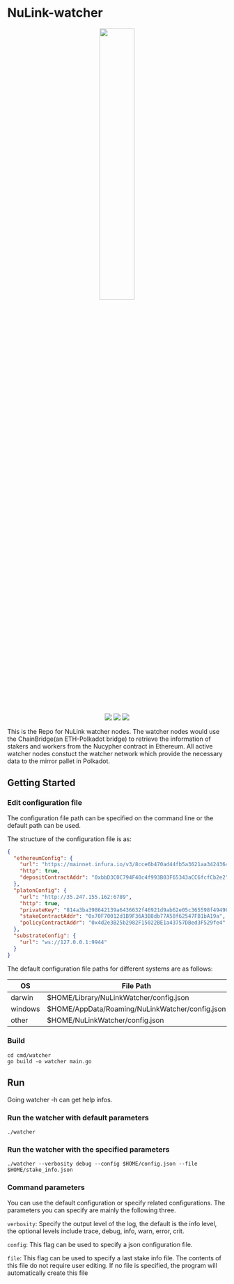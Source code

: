 # NuLink-watcher

<p align="center">
  <a href="https://www.nulink.org/"><img src="https://github.com/NuLink-network/nulink/blob/94c5538a5fdc25e7d4391f4f2e4af60b3c480fc1/logo/nulink-bg-1.png" width=40%  /></a>
</p>

<p align="center">
  <a href="https://github.com/NuLink-network"><img src="https://img.shields.io/badge/Playground-NuLink_Network-brightgreen?logo=Parity%20Substrate" /></a>
  <a href="http://nulink.org/"><img src="https://img.shields.io/badge/made%20by-NuLink%20Foundation-blue.svg?style=flat-square" /></a>
  <a href="https://github.com/NuLink-network/nulink-heco"><img src="https://img.shields.io/badge/project-Nulink_Heco-yellow.svg?style=flat-square" /></a>
</p>

This is the Repo for NuLink watcher nodes. The watcher nodes would use the ChainBridge(an ETH-Polkadot bridge) to retrieve the information of stakers and workers from the Nucypher contract in Ethereum. All active watcher nodes constuct the watcher network which provide the necessary data to the mirror pallet in Polkadot.

## Getting Started
### Edit configuration file 
The configuration file path can be specified on the command line or the default path can be used.

The structure of the configuration file is as:
```json
{
  "ethereumConfig": {
    "url": "https://mainnet.infura.io/v3/8cce6b470ad44fb5a3621aa34243647f",
    "http": true,
    "depositContractAddr": "0xbbD3C0C794F40c4f993B03F65343aCC6fcfCb2e2"
  },
  "platonConfig": {
    "url": "http://35.247.155.162:6789",
    "http": true,
    "privateKey": "814a3ba398642139a6436632f46921d9ab62e05c365598f4949651af40e537ac",
    "stakeContractAddr": "0x70F70012d1B9F36A3B8db77A58f62547FB1bA19a",
    "policyContractAddr": "0x4d2e3B25b2982F15022BE1a43757DBed3F529fe4"
  },
  "substrateConfig": {
    "url": "ws://127.0.0.1:9944"
  }
}
```
The default configuration file paths for different systems are as follows:

| OS| File Path |
| -------- | ------  | 
| darwin  | $HOME/Library/NuLinkWatcher/config.json | 
| windows | $HOME/AppData/Roaming/NuLinkWatcher/config.json  | 
| other   | $HOME/NuLinkWatcher/config.json | 

### Build
```shell
cd cmd/watcher
go build -o watcher main.go
```

## Run
Going watcher -h can get help infos.

### Run the watcher with default parameters
```shell
./watcher
```

### Run the watcher with the specified parameters
```shell
./watcher --verbosity debug --config $HOME/config.json --file $HOME/stake_info.json
```

### Command parameters
You can use the default configuration or specify related configurations. The parameters you can specify are mainly the following three.

`verbosity`: Specify the output level of the log, the default is the info level, the optional levels include trace, debug, info, warn, error, crit.

`config`: This flag can be used to specify a json configuration file.

`file`: This flag can be used to specify a last stake info file. The contents of this file do not require user editing. If no file is specified, the program will automatically create this file
